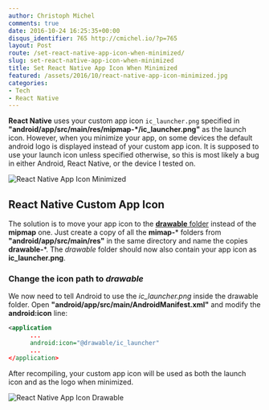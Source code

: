 ```yaml
---
author: Christoph Michel
comments: true
date: 2016-10-24 16:25:35+00:00
disqus_identifier: 765 http://cmichel.io/?p=765
layout: Post
route: /set-react-native-app-icon-when-minimized/
slug: set-react-native-app-icon-when-minimized
title: Set React Native App Icon When Minimized
featured: /assets/2016/10/react-native-app-icon-minimized.jpg
categories:
- Tech
- React Native
---
```


**React Native** uses your custom app icon `ic_launcher.png` specified in **"android/app/src/main/res/mipmap-*/ic_launcher.png"** as the launch icon. However, when you minimize your app, on some devices the default android logo is displayed instead of your custom app icon. It is supposed to use your launch icon unless specified otherwise, so this is most likely a bug in either Android, React Native, or the device I tested on.

![React Native App Icon Minimized](/assets/2016/10/react-native-app-icon-minimized.jpg)

## React Native Custom App Icon

The solution is to move your app icon to the [**drawable** folder](https://developer.android.com/guide/practices/screens_support.html#DesigningResources) instead of the **mipmap** one. Just create a copy of all the **mimap-*** folders from **"android/app/src/main/res"** in the same directory and name the copies **drawable-***. The _drawable_ folder should now also contain your app icon as **ic_launcher.png**.

### Change the icon path to _drawable_

We now need to tell Android to use the _ic_launcher.png_ inside the drawable folder. Open **"android/app/src/main/AndroidManifest.xml"** and modify the **android:icon** line:
 
```xml
<application
      ...
      android:icon="@drawable/ic_launcher"
      ...
</application>
```

After recompiling, your custom app icon will be used as both the launch icon and as the logo when minimized.

![React Native App Icon Drawable](/assets/2016/10/react-native-app-icon-drawable.png)
